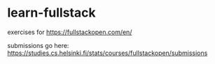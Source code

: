 # learn-fullstack
exercises for https://fullstackopen.com/en/

submissions go here: https://studies.cs.helsinki.fi/stats/courses/fullstackopen/submissions
